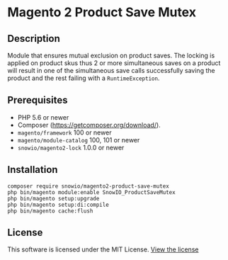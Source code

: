 # Magento 2 Product Save Mutex
## Description
Module that ensures mutual exclusion on product saves. The locking is applied on product skus thus 2 or more
simultaneous saves on a product will result in one of the simultaneous save calls successfully saving the product
and the rest failing with a `RuntimeException`.

## Prerequisites
* PHP 5.6 or newer
* Composer  (https://getcomposer.org/download/).
* `magento/framework` 100 or newer
* `magento/module-catalog` 100, 101 or newer
* `snowio/magento2-lock` 1.0.0 or newer


## Installation
```
composer require snowio/magento2-product-save-mutex
php bin/magento module:enable SnowIO_ProductSaveMutex
php bin/magento setup:upgrade
php bin/magento setup:di:compile
php bin/magento cache:flush
```

## License
This software is licensed under the MIT License. [View the license](LICENSE)
